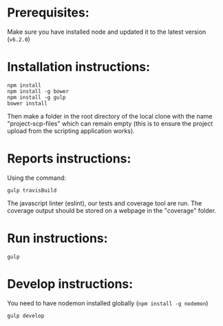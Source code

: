 # Prerequisites:
Make sure you have installed node and updated it to the latest version (`v6.2.0`)

# Installation instructions:
```
npm install
npm install -g bower
npm install -g gulp
bower install
```
Then make a folder in the root directory of the local clone with the name "project-scp-files" which can remain empty (this is to ensure the project upload from the scripting application works).

# Reports instructions:
Using the command:
```
gulp travisBuild
```
The javascript linter (eslint), our tests and coverage tool are run. The coverage output should be stored on a webpage in the "coverage" folder.

# Run instructions:
```
gulp
```
# Develop instructions:
You need to have nodemon installed globally (`npm install -g nodemon`)
```
gulp develop
```

